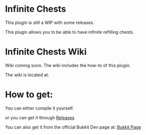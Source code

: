 Infinite Chests
=============
This plugin is still a WIP with some releases.

This plugin allows you to be able to have infinite refilling chests.

Infinite Chests Wiki
==================
Wiki coming soon. The wiki includes the how-to of this plugin.

The wiki is located at: 

How to get:
===========
You can either compile it yourself.

or you can get it through [Releases](https://github.com/TMAC-Coding/Infinite-Chests/releases)

You can also get it from the official Bukkit Dev page at: [Bukkit Page](http://dev.bukkit.org/bukkit-plugins/infinite-chests/)
